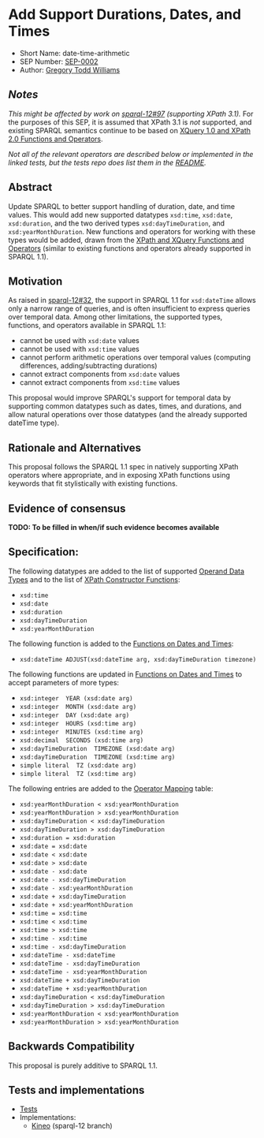 # Add Support Durations, Dates, and Times

* Short Name: date-time-arithmetic
* SEP Number: [SEP-0002](sep-0002.md)
* Author: [Gregory Todd Williams](https://github.com/kasei)

## *Notes*

*This might be affected by work on [sparql-12#97](https://github.com/w3c/sparql-12/issues/97) (supporting XPath 3.1).* For the purposes of this SEP, it is assumed that XPath 3.1 is *not* supported, and existing SPARQL semantics continue to be based on [XQuery 1.0 and XPath 2.0 Functions and Operators](https://www.w3.org/TR/xpath-functions/).

*Not all of the relevant operators are described below or implemented in the linked tests, but the tests repo does list them in the [README](https://github.com/kasei/sparql-12/blob/xsd_datetime_duration/tests/xsd_functions/README.md).*

## Abstract

Update SPARQL to better support handling of duration, date, and time values.
This would add new supported datatypes `xsd:time`, `xsd:date`, `xsd:duration`,
and the two derived types `xsd:dayTimeDuration`, and `xsd:yearMonthDuration`.
New functions and operators for working with these types would be added,
drawn from the [XPath and XQuery Functions and Operators][xpfo]
(similar to existing functions and operators already supported in SPARQL 1.1).

## Motivation

As raised in [sparql-12#32](https://github.com/w3c/sparql-12/issues/32), the support in SPARQL 1.1 for `xsd:dateTime` allows only a
narrow range of queries, and is often insufficient to express queries over
temporal data. Among other limitations, the supported types, functions, and operators
available in SPARQL 1.1:

* cannot be used with `xsd:date` values
* cannot be used with `xsd:time` values
* cannot perform arithmetic operations over temporal values (computing differences, adding/subtracting durations)
* cannot extract components from `xsd:date` values
* cannot extract components from `xsd:time` values

This proposal would improve SPARQL's support for temporal data by supporting
common datatypes such as dates, times, and durations, and allow natural
operations over those datatypes (and the already supported dateTime type).

## Rationale and Alternatives

This proposal follows the SPARQL 1.1 spec in natively supporting XPath operators
where appropriate, and in exposing XPath functions using keywords that fit
stylistically with existing functions.

## Evidence of consensus

**TODO: To be filled in when/if such evidence becomes available**

## Specification:

The following datatypes are added to the list of supported [Operand Data Types][odt] and to the list of [XPath Constructor Functions][constr]:

* `xsd:time`
* `xsd:date`
* `xsd:duration`
* `xsd:dayTimeDuration`
* `xsd:yearMonthDuration`

The following function is added to the [Functions on Dates and Times][datefuncs]:

* `xsd:dateTime ADJUST(xsd:dateTime arg, xsd:dayTimeDuration timezone)`

The following functions are updated in [Functions on Dates and Times][datefuncs] to accept parameters of more types:

* `xsd:integer  YEAR (xsd:date arg)`
* `xsd:integer  MONTH (xsd:date arg)`
* `xsd:integer  DAY (xsd:date arg)`
* `xsd:integer  HOURS (xsd:time arg)`
* `xsd:integer  MINUTES (xsd:time arg)`
* `xsd:decimal  SECONDS (xsd:time arg)`
* `xsd:dayTimeDuration  TIMEZONE (xsd:date arg)`
* `xsd:dayTimeDuration  TIMEZONE (xsd:time arg)`
* `simple literal  TZ (xsd:date arg)`
* `simple literal  TZ (xsd:time arg)`

The following entries are added to the [Operator Mapping][ops] table:

* `xsd:yearMonthDuration < xsd:yearMonthDuration`
* `xsd:yearMonthDuration > xsd:yearMonthDuration`
* `xsd:dayTimeDuration < xsd:dayTimeDuration`
* `xsd:dayTimeDuration > xsd:dayTimeDuration`
* `xsd:duration = xsd:duration`
* `xsd:date = xsd:date`
* `xsd:date < xsd:date`
* `xsd:date > xsd:date`
* `xsd:date - xsd:date`
* `xsd:date - xsd:dayTimeDuration`
* `xsd:date - xsd:yearMonthDuration`
* `xsd:date + xsd:dayTimeDuration`
* `xsd:date + xsd:yearMonthDuration`
* `xsd:time = xsd:time`
* `xsd:time < xsd:time`
* `xsd:time > xsd:time`
* `xsd:time - xsd:time`
* `xsd:time - xsd:dayTimeDuration`
* `xsd:dateTime - xsd:dateTime`
* `xsd:dateTime - xsd:dayTimeDuration`
* `xsd:dateTime - xsd:yearMonthDuration`
* `xsd:dateTime + xsd:dayTimeDuration`
* `xsd:dateTime + xsd:yearMonthDuration`
* `xsd:dayTimeDuration < xsd:dayTimeDuration`
* `xsd:dayTimeDuration > xsd:dayTimeDuration`
* `xsd:yearMonthDuration < xsd:yearMonthDuration`
* `xsd:yearMonthDuration > xsd:yearMonthDuration`

## Backwards Compatibility

This proposal is purely additive to SPARQL 1.1.

## Tests and implementations

* [Tests][tests]
* Implementations:
    * [Kineo][kineo-sparql-12] (sparql-12 branch)

[xpfo]: https://www.w3.org/TR/xpath-functions-31/#dateTime-arithmetic
[odt]: https://www.w3.org/TR/sparql11-query/#operandDataTypes
[datefuncs]: https://www.w3.org/TR/sparql11-query/#func-date-time
[ops]: https://www.w3.org/TR/sparql11-query/#OperatorMapping
[constr]: https://www.w3.org/TR/sparql11-query/#FunctionMapping

[tests]: https://github.com/kasei/sparql-12/tree/xsd_datetime_duration/tests/xsd_functions
[kineo-sparql-12]: https://github.com/kasei/kineo/tree/sparql-12
